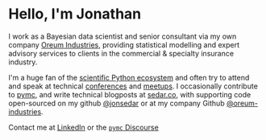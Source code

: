 # Hello, I'm Jonathan

I work as a Bayesian data scientist and senior consultant via my own company
[Oreum Industries](https://oreum.io), providing statistical modelling and
expert advisory services to clients in the commercial & specialty insurance
industry.

I'm a huge fan of the [scientific Python ecosystem](https://numfocus.org) and
often try to attend and speak at technical
[conferences](https://insurancedatascience.org) and
[meetups](https://london.pydata.org). I occasionally contribute to
[pymc](https://github.com/pymc-devs/pymc), and
write technical blogposts at [sedar.co](https://sedar.co), with supporting code
open-sourced on my github [@jonsedar](https://github.com/jonsedar) or at my
company Github [@oreum-industries](https://github.com/oreum-industries).

Contact me at [LinkedIn](https://www.linkedin.com/in/jonsedar/) or the 
[`pymc` Discourse](https://discourse.pymc.io/u/jonsedar/summary)
